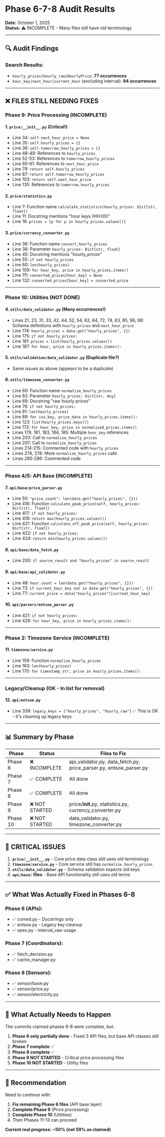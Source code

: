 # Phase 6-7-8 Audit Results

**Date:** October 1, 2025  
**Status:** ⚠️ INCOMPLETE - Many files still have old terminology

---

## 🔍 Audit Findings

### Search Results:
- `hourly_prices|hourly_raw|HourlyPrice`: **77 occurrences**
- `hour_key|next_hour|current_hour` (excluding interval): **94 occurrences**

---

## ❌ FILES STILL NEEDING FIXES

### **Phase 9: Price Processing** (INCOMPLETE)

#### 1. `price/__init__.py` (Critical!)
- Line 34: `self.next_hour_price = None`
- Line 35: `self.hourly_prices = {}`
- Line 36: `self.tomorrow_hourly_prices = {}`
- Line 48-49: References to `hourly_prices`
- Line 52-53: References to `tomorrow_hourly_prices`
- Line 60-61: References to `next_hour_price`
- Line 79: `return self.hourly_prices`
- Line 87: `return self.tomorrow_hourly_prices`
- Line 103: `return self.next_hour_price`
- Line 135: References to `tomorrow_hourly_prices`

#### 2. `price/statistics.py`
- Line 7: Function name `calculate_statistics(hourly_prices: Dict[str, float])`
- Line 11: Docstring mentions "hour keys (HH:00)"
- Line 16: `prices = [p for p in hourly_prices.values()]`

#### 3. `price/currency_converter.py`
- Line 36: Function name `convert_hourly_prices`
- Line 38: Parameter `hourly_prices: Dict[str, float]`
- Line 45: Docstring mentions "hourly_prices"
- Line 55: `if not hourly_prices`
- Line 60: `len(hourly_prices)`
- Line 109: `for hour_key, price in hourly_prices.items()`
- Line 111: `converted_prices[hour_key] = None`
- Line 132: `converted_prices[hour_key] = converted_price`

---

### **Phase 10: Utilities** (NOT DONE)

#### 4. `utils/data_validator.py` (Many occurrences!)
- Lines 21, 23, 31, 33, 42, 44, 52, 54, 62, 64, 72, 74, 83, 85, 96, 98: Schema definitions with `hourly_prices` and `next_hour_price`
- Line 174: `hourly_prices = data.get("hourly_prices", {})`
- Line 175: `if not hourly_prices:`
- Line 181: `prices = list(hourly_prices.values())`
- Line 187: `for hour, price in hourly_prices.items():`

#### 5. `utils/validation/data_validator.py` (Duplicate file?)
- Same issues as above (appears to be a duplicate)

#### 6. `utils/timezone_converter.py`
- Line 60: Function name `normalize_hourly_prices`
- Line 62: Parameter `hourly_prices: Dict[str, Any]`
- Line 69: Docstring "raw hourly prices"
- Line 76: `if not hourly_prices:`
- Line 81: `len(hourly_prices)`
- Line 89: `for iso_key, price_data in hourly_prices.items():`
- Line 123: `list(hourly_prices.keys())`
- Line 172: `for hour_key, price in normalized_prices.items()`
- Lines 179, 181, 183, 184, 185: Multiple `hour_key` references
- Line 203: Call to `normalize_hourly_prices`
- Line 207: Call to `normalize_hourly_prices`
- Lines 214-215: Commented code with `hourly_prices`
- Lines 274, 278: More `normalize_hourly_prices` calls
- Lines 285-286: Commented code

---

### **Phase 4/5: API Base** (INCOMPLETE)

#### 7. `api/base/price_parser.py`
- Line 50: `"price_count": len(data.get("hourly_prices", {}))`
- Line 416: Function `calculate_peak_price(self, hourly_prices: Dict[str, float])`
- Line 417: `if not hourly_prices:`
- Line 419: `return max(hourly_prices.values())`
- Line 421: Function `calculate_off_peak_price(self, hourly_prices: Dict[str, float])`
- Line 422: `if not hourly_prices:`
- Line 424: `return min(hourly_prices.values())`

#### 8. `api/base/data_fetch.py`
- Line 200: `if source_result and "hourly_prices" in source_result`

#### 9. `api/base/api_validator.py`
- Line 48: `hour_count = len(data.get("hourly_prices", {}))`
- Line 73: `if current_hour_key not in data.get("hourly_prices", {})`
- Line 77: `current_price = data["hourly_prices"][current_hour_key]`

#### 10. `api/parsers/entsoe_parser.py`
- Line 421: `if not hourly_prices:`
- Line 426: `for hour_key, price in hourly_prices.items():`

---

### **Phase 2: Timezone Service** (INCOMPLETE)

#### 11. `timezone/service.py`
- Line 159: Function `normalize_hourly_prices`
- Line 163: `len(hourly_prices)`
- Line 170: `for timestamp_str, price in hourly_prices.items():`

---

### **Legacy/Cleanup** (OK - In list for removal)

#### 12. `api/entsoe.py`
- Line 339: `legacy_keys = ["hourly_prices", "hourly_raw"]` ✅ This is OK - it's cleaning up legacy keys

---

## 📊 Summary by Phase

| Phase | Status | Files to Fix |
|-------|--------|--------------|
| Phase 6 | ❌ INCOMPLETE | api_validator.py, data_fetch.py, price_parser.py, entsoe_parser.py |
| Phase 7 | ✅ COMPLETE | All done |
| Phase 8 | ✅ COMPLETE | All done |
| Phase 9 | ❌ NOT STARTED | price/__init__.py, statistics.py, currency_converter.py |
| Phase 10 | ❌ NOT STARTED | data_validator.py, timezone_converter.py |

---

## 🚨 CRITICAL ISSUES

1. **`price/__init__.py`** - Core price data class still uses old terminology
2. **`timezone/service.py`** - Core service still has `normalize_hourly_prices` 
3. **`utils/data_validator.py`** - Schema validation expects old keys
4. **`api/base/` files** - Base API functionality still uses old terms

---

## ✅ What Was Actually Fixed in Phases 6-8

### Phase 6 (APIs):
- ✅ comed.py - Docstrings only
- ✅ entsoe.py - Legacy key cleanup
- ✅ epex.py - interval_raw usage

### Phase 7 (Coordinators):
- ✅ fetch_decision.py
- ✅ cache_manager.py

### Phase 8 (Sensors):
- ✅ sensor/base.py
- ✅ sensor/price.py
- ✅ sensor/electricity.py

---

## 🎯 What Actually Needs to Happen

The commits claimed phases 6-8 were complete, but:

1. **Phase 6 only partially done** - Fixed 3 API files, but base API classes still broken
2. **Phase 7 complete** ✅
3. **Phase 8 complete** ✅
4. **Phase 9 NOT STARTED** - Critical price processing files
5. **Phase 10 NOT STARTED** - Utility files

---

## 📝 Recommendation

Need to continue with:
1. **Fix remaining Phase 6 files** (API base layer)
2. **Complete Phase 9** (Price processing)
3. **Complete Phase 10** (Utilities)
4. Then Phases 11-13 can proceed

**Current real progress: ~50% (not 59% as claimed)**
